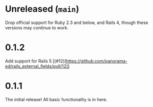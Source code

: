 # Unreleased (`main`)

Drop official support for Ruby 2.3 and below, and Rails 4, though
these versions may continue to work.

# 0.1.2

Add support for Rails 5 [(#12)[https://github.com/panorama-ed/rails_external_fields/pull/12]]

# 0.1.1

The initial release! All basic functionality is in here.
